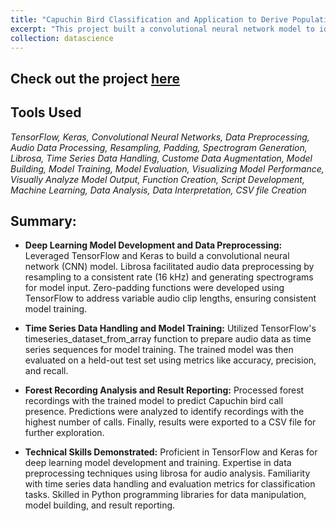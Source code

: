 ```yaml
---
title: "Capuchin Bird Classification and Application to Derive Population Density"
excerpt: "This project built a convolutional neural network model to identify Capuchin bird calls in forest recordings using audio spectrograms, achieving 100% accuracy and enabling automated analysis of ecological data."
collection: datascience
---
```

## Check out the project [here](https://github.com/Daryldactyl/Capuchin_bird/blob/main/Audio_class.ipynb)
## Tools Used
*TensorFlow, Keras, Convolutional Neural Networks, Data Preprocessing, Audio Data Processing, Resampling, Padding, Spectrogram Generation, Librosa, Time Series Data Handling, Custome Data Augmentation, Model Building, Model Training, Model Evaluation, Visualizing Model Performance, Visually Analyze Model Output, Function Creation, Script Development, Machine Learning, Data Analysis, Data Interpretation, CSV file Creation*
## Summary:
- **Deep Learning Model Development and Data Preprocessing:**
Leveraged TensorFlow and Keras to build a convolutional neural network (CNN) model. Librosa facilitated audio data preprocessing by resampling to a consistent rate (16 kHz) and generating spectrograms for model input. Zero-padding functions were developed using TensorFlow to address variable audio clip lengths, ensuring consistent model training.

- **Time Series Data Handling and Model Training:**
Utilized TensorFlow's timeseries_dataset_from_array function to prepare audio data as time series sequences for model training. The trained model was then evaluated on a held-out test set using metrics like accuracy, precision, and recall.

- **Forest Recording Analysis and Result Reporting:**
Processed forest recordings with the trained model to predict Capuchin bird call presence. Predictions were analyzed to identify recordings with the highest number of calls. Finally, results were exported to a CSV file for further exploration.

- **Technical Skills Demonstrated:**
Proficient in TensorFlow and Keras for deep learning model development and training. Expertise in data preprocessing techniques using librosa for audio analysis. Familiarity with time series data handling and evaluation metrics for classification tasks. Skilled in Python programming libraries for data manipulation, model building, and result reporting.
